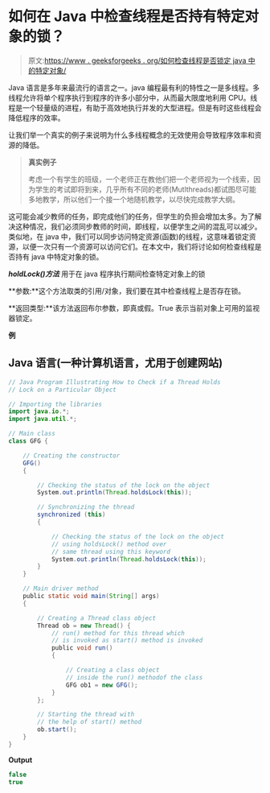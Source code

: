 # 如何在 Java 中检查线程是否持有特定对象的锁？

> 原文:[https://www . geeksforgeeks . org/如何检查线程是否锁定 java 中的特定对象/](https://www.geeksforgeeks.org/how-to-check-if-a-thread-holds-lock-on-a-particular-object-in-java/)

Java 语言是多年来最流行的语言之一。java 编程最有利的特性之一是多线程。多线程允许将单个程序执行到程序的许多小部分中，从而最大限度地利用 CPU。线程是一个轻量级的进程，有助于高效地执行并发的大型进程。但是有时这些线程会降低程序的效率。

让我们举一个真实的例子来说明为什么多线程概念的无效使用会导致程序效率和资源的降低。

> **真实例子**
> 
> 考虑一个有学生的班级，一个老师正在教他们把一个老师视为一个线索，因为学生的考试即将到来，几乎所有不同的老师(Mutlthreads)都试图尽可能多地教学，所以他们一个接一个地随机教学，以尽快完成教学大纲。

这可能会减少教师的任务，即完成他们的任务，但学生的负担会增加太多。为了解决这种情况，我们必须同步教师的时间，即线程，以便学生之间的混乱可以减少。类似地，在 java 中，我们可以同步访问特定资源(函数)的线程，这意味着锁定资源，以便一次只有一个资源可以访问它们。在本文中，我们将讨论如何检查线程是否持有 java 中特定对象的锁。

***holdLock()方法*** 用于在 java 程序执行期间检查特定对象上的锁

**参数:**这个方法取类的引用/对象，我们要在其中检查线程上是否存在锁。

**返回类型:**该方法返回布尔参数，即真或假。True 表示当前对象上可用的监视器锁定。

**例**

## Java 语言(一种计算机语言，尤用于创建网站)

```java
// Java Program Illustrating How to Check if a Thread Holds
// Lock on a Particular Object

// Importing the libraries
import java.io.*;
import java.util.*;

// Main class
class GFG {

    // Creating the constructor
    GFG()
    {

        // Checking the status of the lock on the object
        System.out.println(Thread.holdsLock(this));

        // Synchronizing the thread
        synchronized (this)
        {

            // Checking the status of the lock on the object
            // using holdsLock() method over
            // same thread using this keyword
            System.out.println(Thread.holdsLock(this));
        }
    }

    // Main driver method
    public static void main(String[] args)
    {

        // Creating a Thread class object
        Thread ob = new Thread() {
            // run() method for this thread which
            // is invoked as start() method is invoked
            public void run()
            {

                // Creating a class object
                // inside the run() methodof the class
                GFG ob1 = new GFG();
            }
        };

        // Starting the thread with
        // the help of start() method
        ob.start();
    }
}
```

**Output**

```java
false
true
```
